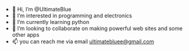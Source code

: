 - 👋 Hi, I’m @UltimateBlue
- 👀 I’m interested in programming and electronics
- 🌱 I’m currently learning python
- 💞️ I’m looking to collaborate on making powerful web sites and some other apps
- 📫 you can reach me via email ultimatebluee@gmail.com

<!---
UltimateBlue/UltimateBlue is a ✨ special ✨ repository because its `README.md` (this file) appears on your GitHub profile.
You can click the Preview link to take a look at your changes.
--->

